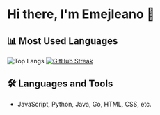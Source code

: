 # Hi there, I'm Emejleano 👋

## 📊 Most Used Languages
![Top Langs](https://github-readme-stats.vercel.app/api/top-langs/?username=emejleano&layout=compact&theme=dark) 
[![GitHub Streak](https://github-readme-streak-stats.herokuapp.com?user=emejleano&theme=tokyonight&card_width=496)](https://git.io/streak-stats)

## 🛠️ Languages and Tools
- JavaScript, Python, Java, Go, HTML, CSS, etc.
